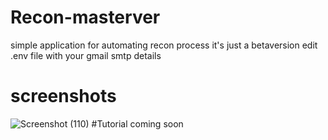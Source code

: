 # Recon-masterver
simple application for automating recon process
it's just a betaversion
edit .env file with your gmail smtp details
# screenshots
![Screenshot (110)](https://user-images.githubusercontent.com/116175002/215004633-5319bbc6-6b6f-4aba-8345-8352734f32ae.png)
#Tutorial
coming soon

